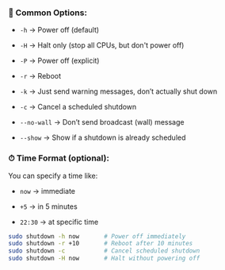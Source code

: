 
### 🔧 Common Options:

- `-h` → Power off (default)
    
- `-H` → Halt only (stop all CPUs, but don't power off)
    
- `-P` → Power off (explicit)
    
- `-r` → Reboot
    
- `-k` → Just send warning messages, don’t actually shut down
    
- `-c` → Cancel a scheduled shutdown
    
- `--no-wall` → Don’t send broadcast (wall) message
    
- `--show` → Show if a shutdown is already scheduled
    

### ⏱ Time Format (optional):

You can specify a time like:

- `now` → immediate
    
- `+5` → in 5 minutes
    
- `22:30` → at specific time

~~~bash
sudo shutdown -h now       # Power off immediately
sudo shutdown -r +10       # Reboot after 10 minutes
sudo shutdown -c           # Cancel scheduled shutdown
sudo shutdown -H now       # Halt without powering off
~~~
